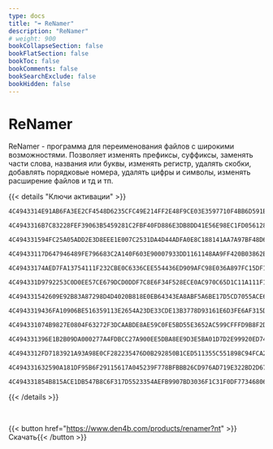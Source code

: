 ```yaml
---
type: docs
title: "➡️ ReNamer"
description: "ReNamer"
# weight: 900
bookCollapseSection: false
bookFlatSection: false
bookToc: false
bookComments: false
bookSearchExclude: false
bookHidden: false
---
```


# ReNamer

ReNamer - программа для переименования файлов с широкими возможностями. Позволяет изменять префиксы, суффиксы, заменять части слова, названия или буквы, изменять регистр, удалять скобки, добавлять порядковые номера, удалять цифры и символы, изменять расширение файлов и тд и тп.

{{< details "Ключи активации" >}}

```
4C4943314E91AB6FA3EE2CF4548D6235CFC49E214FF2E48F9CE03E3597710F4BB6D591BFFCE0201C5E711DE895B00175264B14BF7CCBAE8937B6C26D878BA38B6BBBEB46B49C47BA610016C5B83C67CA3765

4C4943316B7C83228FEF39063B5459281C2FBF40FD886E3DB8DD41E56E98EC1FD056128D98EEA53DE1A871DBDE0D986EB976FC41D56DCE39AFC38E3E255E6A412CB83161236D0EE8D44761EDDC2328D5A319

4C494331594FC25A05ADD2E3D8EEE1E007C2531DA4D44ADFA0E8C188141AA7A97BF48D60B3991C0652DAE813FF0569CBC7EA9CAC0C4CA2A09708EA4276CB741C22AA9695D93229DF54E2C009C2BDBC912249

4C49433117D647946489FE796683C2A140F603E90007933DD1161148AA9FF420B03862B8FE5A193DCD6A4863ABA047E2E00EECCCD8C8865B3785274BE4F972596058350E36E20E4D1613BB86D586E55A3102

4C49433174AED7FA13754111F232CBE0C6336CEE554436ED909AFC98E036A897FC15DF1A3A7AC702426C819C87E1C3F5E339D5370E16171DEE501930E8D6951CB61BAC022C1F3264EA359DD85E930ED8B57E

4C494331D9792253C0D0EE57CE679DCD0DDF7C8E6F34F528ECE0AC970C65D1C11A111F1FC6FB697984F8278F455CB83536F6BB54B1579E34F27A3F541AC20C2F811957D1F65D682C1D08BC15D505BB62BB9C

4C494331542609E92B83A87298D4D4020B818E0EB64343EA8ABF5A6BE17D5CD7055ACE64112B57494238B037906F70F69093B2F44A6052927EE2934C937E3E29DC1C89A7D47168818AE97AA71645E0C690FE

4C4943319436FA10906BE516359113E2654A23DE33CDE13B3778D93161E6D3FE6AF315D794DC2B97F4D5B29A9C0506E8F5D979E6A2967C692528E2AAE97D645CE1B04DE252ED7B156915111C21D4E20B47DE

4C494331074B9827E0804F63272F3DCAABDE8AE59C0FE5BD55E3652AC599CFFFD9B8F2DAEED7CE8D0CE2D4F536E2A4C1791D585E0CFAE63A0000A51D73DF5A12964A2E907E96EA89DF567FE40026AC3223E7

4C494331396E1B2B09DA000277A4FDBCC27A900EE5DBA8EE9D3E5BA01D7D2E99920ED74F33992A5AA0C7B315C505D7E9D7705F9C8392235DAFBB1D32899A66EC3DDC00B9D53C930906650228699E34AF3DC9

4C4943312FD7183921A93A98E0CF282235476D0B292850B1CED511355C551898C94FCA2DA034F88E4C6E9A07677A18642D856A52A218BBD9F83C6D48AE890336942132D684E27E16D0965204F8DF8EE432D0

4C494331632590A181DF95B6F29115617A045239F778BFBBB26CD976AD719E322BD2D67C151E8EFD54B7B8ED5285B2CA73A026C93C33B5A3C69619C48522F6B2648F29FCC86BF789B61721615FC7F4C8EF0A

4C494331854B815ACE1DB547B8C6F317D5523354AEFB9907BD3036F1C31F0DF77346806117B143F5C4BD2993D2D641127EA9AD901A38CEBE1DB887C50F5710A462E46EC69A7304C796C74053B20A468BDB68
```

{{< /details >}}

&nbsp;

{{< button href="https://www.den4b.com/products/renamer?nt" >}}Скачать{{< /button >}}
